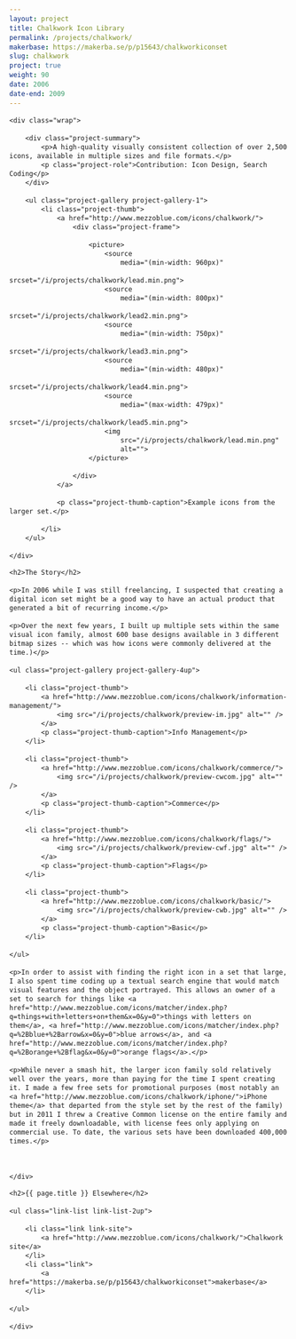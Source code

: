 ```yaml
---
layout: project
title: Chalkwork Icon Library
permalink: /projects/chalkwork/
makerbase: https://makerba.se/p/p15643/chalkworkiconset
slug: chalkwork
project: true
weight: 90
date: 2006
date-end: 2009
---
```



<section id="summary" class="project-section">

	<div class="wrap">

		<div class="project-summary">
			<p>A high-quality visually consistent collection of over 2,500 icons, available in multiple sizes and file formats.</p>
			<p class="project-role">Contribution: Icon Design, Search Coding</p>
		</div>

		<ul class="project-gallery project-gallery-1">
			<li class="project-thumb">
				<a href="http://www.mezzoblue.com/icons/chalkwork/">
					<div class="project-frame">

						<picture>
							<source
								media="(min-width: 960px)"
								srcset="/i/projects/chalkwork/lead.min.png">
							<source
								media="(min-width: 800px)"
								srcset="/i/projects/chalkwork/lead2.min.png">
							<source
								media="(min-width: 750px)"
								srcset="/i/projects/chalkwork/lead3.min.png">
							<source
								media="(min-width: 480px)"
								srcset="/i/projects/chalkwork/lead4.min.png">
							<source
								media="(max-width: 479px)"
								srcset="/i/projects/chalkwork/lead5.min.png">
							<img
								src="/i/projects/chalkwork/lead.min.png"
								alt="">
						</picture>
						
					</div>
				</a>

				<p class="project-thumb-caption">Example icons from the larger set.</p>

			</li>
		</ul>

	</div>

</section>



<section id="story" class="project-section project-story">
	<div class="wrap">

	<h2>The Story</h2>

	<p>In 2006 while I was still freelancing, I suspected that creating a digital icon set might be a good way to have an actual product that generated a bit of recurring income.</p>

	<p>Over the next few years, I built up multiple sets within the same visual icon family, almost 600 base designs available in 3 different bitmap sizes -- which was how icons were commonly delivered at the time.)</p>

	<ul class="project-gallery project-gallery-4up">

		<li class="project-thumb">
			<a href="http://www.mezzoblue.com/icons/chalkwork/information-management/">
				<img src="/i/projects/chalkwork/preview-im.jpg" alt="" />
			</a>
			<p class="project-thumb-caption">Info Management</p>
		</li>

		<li class="project-thumb">
			<a href="http://www.mezzoblue.com/icons/chalkwork/commerce/">
				<img src="/i/projects/chalkwork/preview-cwcom.jpg" alt="" />
			</a>
			<p class="project-thumb-caption">Commerce</p>
		</li>

		<li class="project-thumb">
			<a href="http://www.mezzoblue.com/icons/chalkwork/flags/">
				<img src="/i/projects/chalkwork/preview-cwf.jpg" alt="" />
			</a>
			<p class="project-thumb-caption">Flags</p>
		</li>

		<li class="project-thumb">
			<a href="http://www.mezzoblue.com/icons/chalkwork/basic/">
				<img src="/i/projects/chalkwork/preview-cwb.jpg" alt="" />
			</a>
			<p class="project-thumb-caption">Basic</p>
		</li>

	</ul>

	<p>In order to assist with finding the right icon in a set that large, I also spent time coding up a textual search engine that would match visual features and the object portrayed. This allows an owner of a set to search for things like <a href="http://www.mezzoblue.com/icons/matcher/index.php?q=things+with+letters+on+them&x=0&y=0">things with letters on them</a>, <a href="http://www.mezzoblue.com/icons/matcher/index.php?q=%2Bblue+%2Barrow&x=0&y=0">blue arrows</a>, and <a href="http://www.mezzoblue.com/icons/matcher/index.php?q=%2Borange+%2Bflag&x=0&y=0">orange flags</a>.</p>

	<p>While never a smash hit, the larger icon family sold relatively well over the years, more than paying for the time I spent creating it. I made a few free sets for promotional purposes (most notably an <a href="http://www.mezzoblue.com/icons/chalkwork/iphone/">iPhone theme</a> that departed from the style set by the rest of the family) but in 2011 I threw a Creative Common license on the entire family and made it freely downloadable, with license fees only applying on commercial use. To date, the various sets have been downloaded 400,000 times.</p>



	</div>
</section>


<section id="elsewhere" class="project-section project-elsewhere">
	<div class="wrap">

	<h2>{{ page.title }} Elsewhere</h2>

	<ul class="link-list link-list-2up">

		<li class="link link-site">
			<a href="http://www.mezzoblue.com/icons/chalkwork/">Chalkwork site</a>
		</li>
		<li class="link">
			<a href="https://makerba.se/p/p15643/chalkworkiconset">makerbase</a>
		</li>

	</ul>

	</div>
</section>


<script type="text/javascript" src="/script/picturefill.min.js" async></script>
